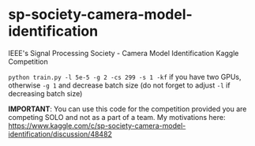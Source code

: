 # sp-society-camera-model-identification
IEEE's Signal Processing Society - Camera Model Identification Kaggle Competition

`python train.py -l 5e-5 -g 2 -cs 299 -s 1 -kf` if you have two GPUs, otherwise `-g 1` and decrease batch size (do not forget to adjust `-l` if decreasing batch size)

**IMPORTANT**: You can use this code for the competition provided you are competing SOLO and not as a part of a team. My motivations here: https://www.kaggle.com/c/sp-society-camera-model-identification/discussion/48482
